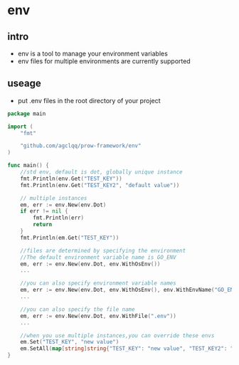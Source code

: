 # env
## intro
- env is a tool to manage your environment variables
- env files for multiple environments are currently supported

## useage
- put .env files in the root directory of your project

```go
package main

import (
	"fmt"

	"github.com/agclqq/prow-framework/env"
)

func main() {
	//std env, default is dot, globally unique instance
	fmt.Println(env.Get("TEST_KEY"))
	fmt.Println(env.Get("TEST_KEY2", "default value"))

	// multiple instances
	em, err := env.New(env.Dot)
	if err != nil {
		fmt.Println(err)
		return
	}
	fmt.Println(em.Get("TEST_KEY"))

	//files are determined by specifying the environment
	//The default environment variable name is GO_ENV
	em, err := env.New(env.Dot, env.WithOsEnv())
	...

	//you can also specify environment variable names
	em, err := env.New(env.Dot, env.WithOsEnv(), env.WithEnvName("GO_ENV"))
	...

	//you can also specify the file name
	em, err := env.New(env.Dot, env.WithFile(".env"))
	...

	//when you use multiple instances,you can override these envs
	em.Set("TEST_KEY", "new value")
	em.SetAll(map[string]string{"TEST_KEY": "new value", "TEST_KEY2": "new value2"})
}
```